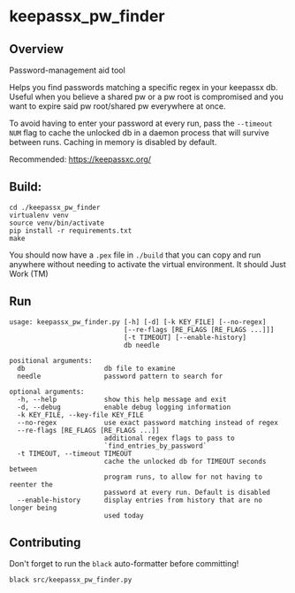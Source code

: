 # keepassx_pw_finder

## Overview
Password-management aid tool


Helps you find passwords matching a specific regex in your keepassx db. Useful
when you believe a shared pw or a pw root is compromised and you want to expire
said pw root/shared pw everywhere at once.

To avoid having to enter your password at every run, pass the `--timeout NUM` flag
to cache the unlocked db in a daemon process that will survive between runs.
Caching in memory is disabled by default.

Recommended: https://keepassxc.org/

## Build:
```
cd ./keepassx_pw_finder
virtualenv venv
source venv/bin/activate
pip install -r requirements.txt
make
```
You should now have a `.pex` file in `./build` that you can copy and run anywhere
without needing to activate the virtual environment. It should Just Work (TM)

## Run
```
usage: keepassx_pw_finder.py [-h] [-d] [-k KEY_FILE] [--no-regex]
                             [--re-flags [RE_FLAGS [RE_FLAGS ...]]]
                             [-t TIMEOUT] [--enable-history]
                             db needle

positional arguments:
  db                    db file to examine
  needle                password pattern to search for

optional arguments:
  -h, --help            show this help message and exit
  -d, --debug           enable debug logging information
  -k KEY_FILE, --key-file KEY_FILE
  --no-regex            use exact password matching instead of regex
  --re-flags [RE_FLAGS [RE_FLAGS ...]]
                        additional regex flags to pass to
                        `find_entries_by_password`
  -t TIMEOUT, --timeout TIMEOUT
                        cache the unlocked db for TIMEOUT seconds between
                        program runs, to allow for not having to reenter the
                        password at every run. Default is disabled
  --enable-history      display entries from history that are no longer being
                        used today
```

## Contributing
Don't forget to run the `black` auto-formatter before committing!
```
black src/keepassx_pw_finder.py
```
